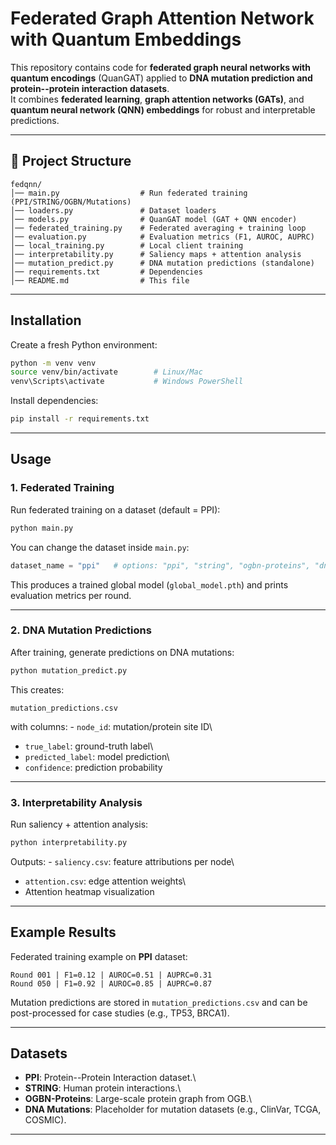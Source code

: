 # Federated Graph Attention Network with Quantum Embeddings

This repository contains code for **federated graph neural networks with
quantum encodings** (QuanGAT) applied to **DNA mutation prediction and
protein--protein interaction datasets**.\
It combines **federated learning**, **graph attention networks (GATs)**,
and **quantum neural network (QNN) embeddings** for robust and
interpretable predictions.

------------------------------------------------------------------------

## 📂 Project Structure

    fedqnn/
    │── main.py                  # Run federated training (PPI/STRING/OGBN/Mutations)
    │── loaders.py               # Dataset loaders
    │── models.py                # QuanGAT model (GAT + QNN encoder)
    │── federated_training.py    # Federated averaging + training loop
    │── evaluation.py            # Evaluation metrics (F1, AUROC, AUPRC)
    │── local_training.py        # Local client training
    │── interpretability.py      # Saliency maps + attention analysis
    │── mutation_predict.py      # DNA mutation predictions (standalone)
    │── requirements.txt         # Dependencies
    │── README.md                # This file

------------------------------------------------------------------------

## Installation

Create a fresh Python environment:

``` bash
python -m venv venv
source venv/bin/activate        # Linux/Mac
venv\Scripts\activate           # Windows PowerShell
```

Install dependencies:

``` bash
pip install -r requirements.txt
```

------------------------------------------------------------------------

## Usage

### 1. Federated Training

Run federated training on a dataset (default = PPI):

``` bash
python main.py
```

You can change the dataset inside `main.py`:

``` python
dataset_name = "ppi"   # options: "ppi", "string", "ogbn-proteins", "dna_mutations"
```

This produces a trained global model (`global_model.pth`) and prints
evaluation metrics per round.

------------------------------------------------------------------------

### 2. DNA Mutation Predictions

After training, generate predictions on DNA mutations:

``` bash
python mutation_predict.py
```

This creates:

    mutation_predictions.csv

with columns: - `node_id`: mutation/protein site ID\
- `true_label`: ground-truth label\
- `predicted_label`: model prediction\
- `confidence`: prediction probability

------------------------------------------------------------------------

### 3. Interpretability Analysis

Run saliency + attention analysis:

``` bash
python interpretability.py
```

Outputs: - `saliency.csv`: feature attributions per node\
- `attention.csv`: edge attention weights\
- Attention heatmap visualization

------------------------------------------------------------------------

## Example Results

Federated training example on **PPI** dataset:

    Round 001 | F1=0.12 | AUROC=0.51 | AUPRC=0.31
    Round 050 | F1=0.92 | AUROC=0.85 | AUPRC=0.87

Mutation predictions are stored in `mutation_predictions.csv` and can be
post-processed for case studies (e.g., TP53, BRCA1).

------------------------------------------------------------------------

## Datasets

-   **PPI**: Protein--Protein Interaction dataset.\
-   **STRING**: Human protein interactions.\
-   **OGBN-Proteins**: Large-scale protein graph from OGB.\
-   **DNA Mutations**: Placeholder for mutation datasets (e.g., ClinVar,
    TCGA, COSMIC).

------------------------------------------------------------------------

